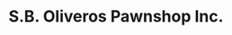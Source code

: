 ---
title: "S.B. Oliveros Pawnshop Inc."
url: /navotas/s-b-oliveros-pawnshop-inc/
shop: pawnbroker
---